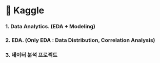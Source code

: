 # 🔖 Kaggle 

### 1. Data Analytics. (EDA + Modeling) <br>
### 2. EDA. (Only EDA : Data Distribution, Correlation Analysis)
### 3. 데이터 분석 프로젝트
